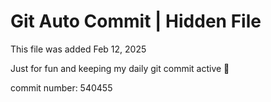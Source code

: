 # Git Auto Commit | Hidden File

This file was added Feb 12, 2025

Just for fun and keeping my daily git commit active 🤪

commit number: 540455
